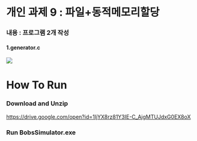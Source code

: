# 개인 과제 9 : 파일+동적메모리할당
### 내용 : 프로그램 2개 작성
#### 1.generator.c

<img src = '2020-2_UnixSystemProgramming/과제9-파일+동적메모리_할당/image/1.PNG' width = ' ' height = ' ' />
<br>

# How To Run

### Download and Unzip
https://drive.google.com/open?id=1IjYX8rz81Y3IE-C_AjgMTUJdxG0EX8oX
### Run BobsSimulator.exe
<br>
